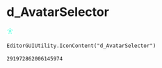 # d_AvatarSelector
![](/img/d_AvatarSelector.png)

``` CSharp
EditorGUIUtility.IconContent("d_AvatarSelector")
```
```
291972862006145974
```
